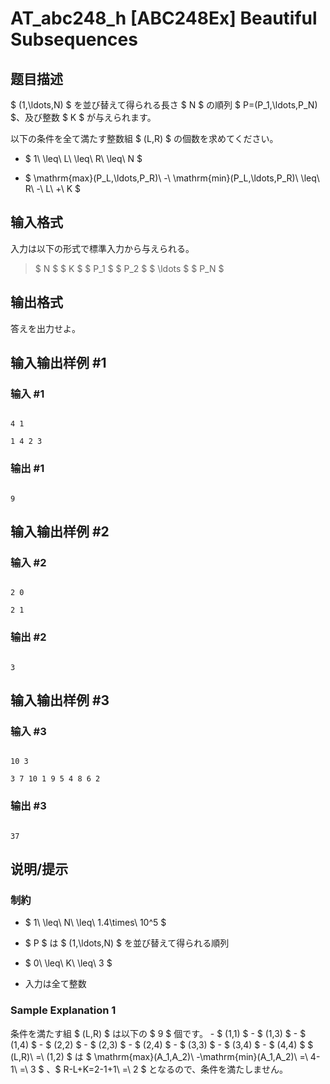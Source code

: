 # AT_abc248_h [ABC248Ex] Beautiful Subsequences

## 题目描述

[problemUrl]: https://atcoder.jp/contests/abc248/tasks/abc248_h

$ (1,\ldots,N) $ を並び替えて得られる長さ $ N $ の順列 $ P=(P_1,\ldots,P_N) $、及び整数 $ K $ が与えられます。

以下の条件を全て満たす整数組 $ (L,R) $ の個数を求めてください。

- $ 1\ \leq\ L\ \leq\ R\ \leq\ N $
- $ \mathrm{max}(P_L,\ldots,P_R)\ -\ \mathrm{min}(P_L,\ldots,P_R)\ \leq\ R\ -\ L\ +\ K $

## 输入格式

入力は以下の形式で標準入力から与えられる。

> $ N $ $ K $ $ P_1 $ $ P_2 $ $ \ldots $ $ P_N $

## 输出格式

答えを出力せよ。

## 输入输出样例 #1

### 输入 #1

```
4 1
1 4 2 3
```

### 输出 #1

```
9
```

## 输入输出样例 #2

### 输入 #2

```
2 0
2 1
```

### 输出 #2

```
3
```

## 输入输出样例 #3

### 输入 #3

```
10 3
3 7 10 1 9 5 4 8 6 2
```

### 输出 #3

```
37
```

## 说明/提示

### 制約

- $ 1\ \leq\ N\ \leq\ 1.4\times\ 10^5 $
- $ P $ は $ (1,\ldots,N) $ を並び替えて得られる順列
- $ 0\ \leq\ K\ \leq\ 3 $
- 入力は全て整数

### Sample Explanation 1

条件を満たす組 $ (L,R) $ は以下の $ 9 $ 個です。 - $ (1,1) $ - $ (1,3) $ - $ (1,4) $ - $ (2,2) $ - $ (2,3) $ - $ (2,4) $ - $ (3,3) $ - $ (3,4) $ - $ (4,4) $ $ (L,R)\ =\ (1,2) $ は $ \mathrm{max}(A_1,A_2)\ -\mathrm{min}(A_1,A_2)\ =\ 4-1\ =\ 3 $ 、$ R-L+K=2-1+1\ =\ 2 $ となるので、条件を満たしません。